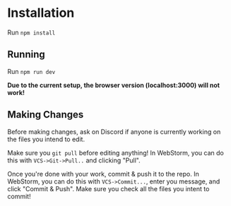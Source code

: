 # Installation
Run `npm install`

## Running

Run `npm run dev`

**Due to the current setup, the browser version (localhost:3000) will not work!**

## Making Changes

Before making changes, ask on Discord if anyone is currently working on the files you intend to edit.

Make sure you `git pull` before editing anything!
In WebStorm, you can do this with `VCS->Git->Pull..` and clicking "Pull".

Once you're done with your work, commit & push it to the repo.
In WebStorm, you can do this with `VCS->Commit...`, enter you message, and click "Commit & Push". Make sure you check all the files you intent to commit!